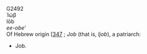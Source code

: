 G2492  
Ἰώβ  
Iōb  
*ee-obe‘*  
Of Hebrew origin \[[347](h0347) ; *Job* (that is, *Ijob*), a patriarch:
- Job.  
